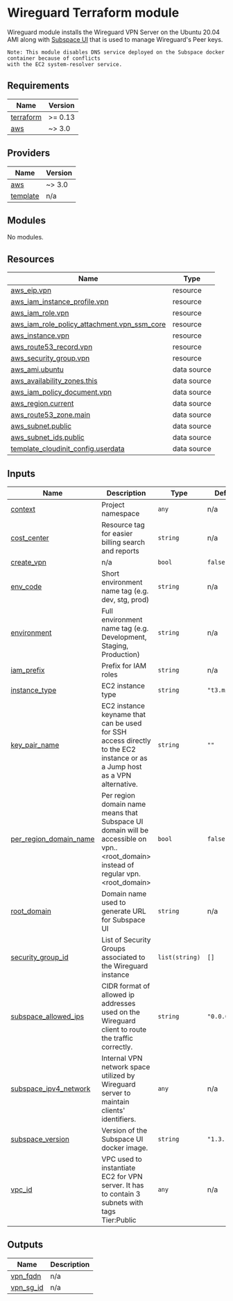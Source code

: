 # Wireguard Terraform module

Wireguard module installs the Wireguard VPN Server on the Ubuntu 20.04 AMI along with 
[Subspace UI](https://github.com/subspacecommunity/subspace) that is used to manage Wireguard's Peer keys.

```
Note: This module disables DNS service deployed on the Subspace docker container because of conflicts
with the EC2 system-resolver service.  
```
<!-- BEGIN_TF_DOCS -->
## Requirements

| Name | Version |
|------|---------|
| <a name="requirement_terraform"></a> [terraform](#requirement\_terraform) | >= 0.13 |
| <a name="requirement_aws"></a> [aws](#requirement\_aws) | ~> 3.0 |

## Providers

| Name | Version |
|------|---------|
| <a name="provider_aws"></a> [aws](#provider\_aws) | ~> 3.0 |
| <a name="provider_template"></a> [template](#provider\_template) | n/a |

## Modules

No modules.

## Resources

| Name | Type |
|------|------|
| [aws_eip.vpn](https://registry.terraform.io/providers/hashicorp/aws/latest/docs/resources/eip) | resource |
| [aws_iam_instance_profile.vpn](https://registry.terraform.io/providers/hashicorp/aws/latest/docs/resources/iam_instance_profile) | resource |
| [aws_iam_role.vpn](https://registry.terraform.io/providers/hashicorp/aws/latest/docs/resources/iam_role) | resource |
| [aws_iam_role_policy_attachment.vpn_ssm_core](https://registry.terraform.io/providers/hashicorp/aws/latest/docs/resources/iam_role_policy_attachment) | resource |
| [aws_instance.vpn](https://registry.terraform.io/providers/hashicorp/aws/latest/docs/resources/instance) | resource |
| [aws_route53_record.vpn](https://registry.terraform.io/providers/hashicorp/aws/latest/docs/resources/route53_record) | resource |
| [aws_security_group.vpn](https://registry.terraform.io/providers/hashicorp/aws/latest/docs/resources/security_group) | resource |
| [aws_ami.ubuntu](https://registry.terraform.io/providers/hashicorp/aws/latest/docs/data-sources/ami) | data source |
| [aws_availability_zones.this](https://registry.terraform.io/providers/hashicorp/aws/latest/docs/data-sources/availability_zones) | data source |
| [aws_iam_policy_document.vpn](https://registry.terraform.io/providers/hashicorp/aws/latest/docs/data-sources/iam_policy_document) | data source |
| [aws_region.current](https://registry.terraform.io/providers/hashicorp/aws/latest/docs/data-sources/region) | data source |
| [aws_route53_zone.main](https://registry.terraform.io/providers/hashicorp/aws/latest/docs/data-sources/route53_zone) | data source |
| [aws_subnet.public](https://registry.terraform.io/providers/hashicorp/aws/latest/docs/data-sources/subnet) | data source |
| [aws_subnet_ids.public](https://registry.terraform.io/providers/hashicorp/aws/latest/docs/data-sources/subnet_ids) | data source |
| [template_cloudinit_config.userdata](https://registry.terraform.io/providers/hashicorp/template/latest/docs/data-sources/cloudinit_config) | data source |

## Inputs

| Name | Description | Type | Default | Required |
|------|-------------|------|---------|:--------:|
| <a name="input_context"></a> [context](#input\_context) | Project namespace | `any` | n/a | yes |
| <a name="input_cost_center"></a> [cost\_center](#input\_cost\_center) | Resource tag for easier billing search and reports | `string` | n/a | yes |
| <a name="input_create_vpn"></a> [create\_vpn](#input\_create\_vpn) | n/a | `bool` | `false` | no |
| <a name="input_env_code"></a> [env\_code](#input\_env\_code) | Short environment name tag (e.g. dev, stg, prod) | `string` | n/a | yes |
| <a name="input_environment"></a> [environment](#input\_environment) | Full environment name tag (e.g. Development, Staging, Production) | `string` | n/a | yes |
| <a name="input_iam_prefix"></a> [iam\_prefix](#input\_iam\_prefix) | Prefix for IAM roles | `string` | n/a | yes |
| <a name="input_instance_type"></a> [instance\_type](#input\_instance\_type) | EC2 instance type | `string` | `"t3.micro"` | no |
| <a name="input_key_pair_name"></a> [key\_pair\_name](#input\_key\_pair\_name) | EC2 instance keyname that can be used for SSH access directly to the EC2 instance or as a Jump host as a VPN alternative. | `string` | `""` | no |
| <a name="input_per_region_domain_name"></a> [per\_region\_domain\_name](#input\_per\_region\_domain\_name) | Per region domain name means that Subspace UI domain will be accessible on vpn.<region>.<root\_domain> instead of regular vpn.<root\_domain> | `bool` | `false` | no |
| <a name="input_root_domain"></a> [root\_domain](#input\_root\_domain) | Domain name used to generate URL for Subspace UI | `string` | n/a | yes |
| <a name="input_security_group_id"></a> [security\_group\_id](#input\_security\_group\_id) | List of Security Groups associated to the Wireguard instance | `list(string)` | `[]` | no |
| <a name="input_subspace_allowed_ips"></a> [subspace\_allowed\_ips](#input\_subspace\_allowed\_ips) | CIDR format of allowed ip addresses used on the Wireguard client to route the traffic correctly. | `string` | `"0.0.0.0/0"` | no |
| <a name="input_subspace_ipv4_network"></a> [subspace\_ipv4\_network](#input\_subspace\_ipv4\_network) | Internal VPN network space utilized by Wireguard server to maintain clients' identifiers. | `any` | n/a | yes |
| <a name="input_subspace_version"></a> [subspace\_version](#input\_subspace\_version) | Version of the Subspace UI docker image. | `string` | `"1.3.1"` | no |
| <a name="input_vpc_id"></a> [vpc\_id](#input\_vpc\_id) | VPC used to instantiate EC2 for VPN server. It has to contain 3 subnets with tags Tier:Public | `any` | n/a | yes |

## Outputs

| Name | Description |
|------|-------------|
| <a name="output_vpn_fqdn"></a> [vpn\_fqdn](#output\_vpn\_fqdn) | n/a |
| <a name="output_vpn_sg_id"></a> [vpn\_sg\_id](#output\_vpn\_sg\_id) | n/a |
<!-- END_TF_DOCS -->
